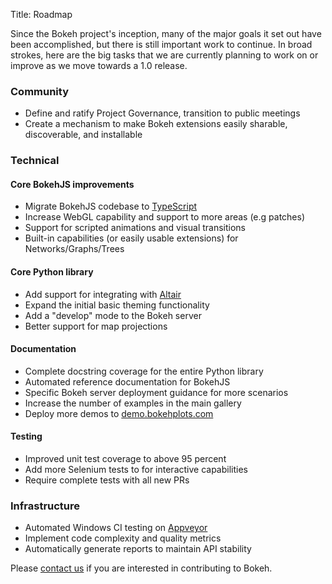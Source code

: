 Title: Roadmap

Since the Bokeh project's inception, many of the major goals it set out have
been accomplished, but there is still important work to continue.
In broad strokes, here are the big tasks that we are currently planning to
work on or improve as we move towards a 1.0 release.

### Community

- Define and ratify Project Governance, transition to public meetings
- Create a mechanism to make Bokeh extensions easily sharable, discoverable, and installable

### Technical

#### Core BokehJS improvements

- Migrate BokehJS codebase to [TypeScript](https://www.typescriptlang.org/)
- Increase WebGL capability and support to more areas (e.g patches)
- Support for scripted animations and visual transitions
- Built-in capabilities (or easily usable extensions) for Networks/Graphs/Trees

#### Core Python library

- Add support for integrating with [Altair](//github.com/altair-viz/altair)
- Expand the initial basic theming functionality
- Add a "develop" mode to the Bokeh server
- Better support for map projections

#### Documentation

- Complete docstring coverage for the entire Python library
- Automated reference documentation for BokehJS
- Specific Bokeh server deployment guidance for more scenarios
- Increase the number of examples in the main gallery
- Deploy more demos to [demo.bokehplots.com](//demo.bokehplots.com/)

#### Testing

- Improved unit test coverage to above 95 percent
- Add more Selenium tests to for interactive capabilities
- Require complete tests with all new PRs

### Infrastructure

- Automated Windows CI testing on [Appveyor](//www.appveyor.com)
- Implement code complexity and quality metrics
- Automatically generate reports to maintain API stability


Please [contact us](http://bokehplots.com/pages/contact.html) if you are interested
in contributing to Bokeh.
